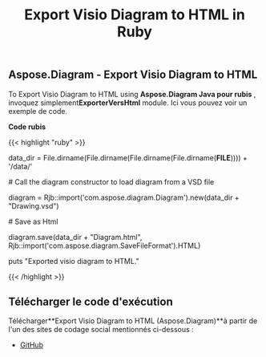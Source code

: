 ﻿---
title: Export Visio Diagram to HTML in Ruby
type: docs
weight: 20
url: /fr/java/export-visio-diagram-to-html-in-ruby/
---
## **Aspose.Diagram - Export Visio Diagram to HTML**
To Export Visio Diagram to HTML using **Aspose.Diagram Java pour rubis** , invoquez simplement**ExporterVersHtml** module. Ici vous pouvez voir un exemple de code.

**Code rubis**

{{< highlight "ruby" >}}

 data_dir = File.dirname(File.dirname(File.dirname(File.dirname(__FILE__)))) + '/data/'

\# Call the diagram constructor to load diagram from a VSD file

diagram = Rjb::import('com.aspose.diagram.Diagram').new(data_dir + "Drawing.vsd")

\# Save as Html

diagram.save(data_dir + "Diagram.html", Rjb::import('com.aspose.diagram.SaveFileFormat').HTML)

puts "Exported visio diagram to HTML."

{{< /highlight >}}
## **Télécharger le code d'exécution**
 Télécharger**Export Visio Diagram to HTML (Aspose.Diagram)**à partir de l'un des sites de codage social mentionnés ci-dessous :

- [GitHub](https://github.com/asposediagram/Aspose.Diagram-for-Java/blob/master/Plugins/Aspose_Diagram_Java_for_Ruby/lib/asposediagramjava/Export/exporttohtml.rb)
